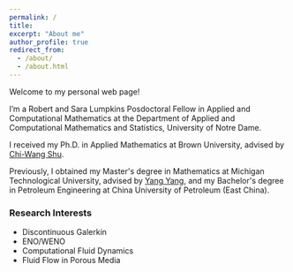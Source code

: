 ```yaml
---
permalink: /
title: 
excerpt: "About me"
author_profile: true
redirect_from: 
  - /about/
  - /about.html
---
```


Welcome to my personal web page!

I’m a Robert and Sara Lumpkins Posdoctoral Fellow in Applied and Computational Mathematics at the Department of Applied and Computational Mathematics and Statistics, University of Notre Dame. 

I received my Ph.D. in Applied Mathematics at Brown University, advised by <a href="https://www.dam.brown.edu/people/shu/">Chi-Wang Shu</a>.

Previously, I obtained my Master's degree in Mathematics at Michigan Technological University, advised by <a href="https://pages.mtu.edu/~yyang7/">Yang Yang</a>, and my Bachelor's degree in Petroleum Engineering at China University of Petroleum (East China).

### Research Interests

* Discontinuous Galerkin 
* ENO/WENO
* Computational Fluid Dynamics
* Fluid Flow in Porous Media

